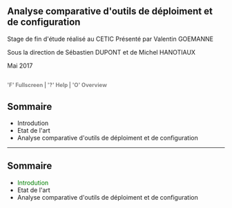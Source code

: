 

## Analyse comparative d'outils de déploiment et de configuration 
Stage de fin d'étude réalisé au CETIC
Présenté par Valentin GOEMANNE

Sous la direction de Sébastien DUPONT et de Michel HANOTIAUX

Mai 2017

<span style="font-size:0.6em; color:gray">'F' Fullscreen | '?' Help | 'O' Overview</span>
---
## Sommaire
 - <span class ="fragment">Introdution </span>
 - <span class ="fragment">Etat de l'art</span>
 - <span class ="fragment"> Analyse comparative d'outils de déploiment et de configuration </span> 
---
## Sommaire
 - <span style="color:green" >Introdution </span>
 - Etat de l'art
 - Analyse comparative d'outils de déploiment et de configuration 






